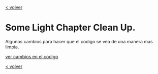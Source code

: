 [< volver](../../README.md)
# Some Light Chapter Clean Up.

Algunos cambios para hacer que el codigo se vea de una manera mas limpia.

[ver cambios en el codigo](https://github.com/wilberthRA/Proyecto-1-Software-Libre/commit/713d2417e35cd46f6e8cfcb247b87b2476c7a34e)

[< volver](../../README.md)
